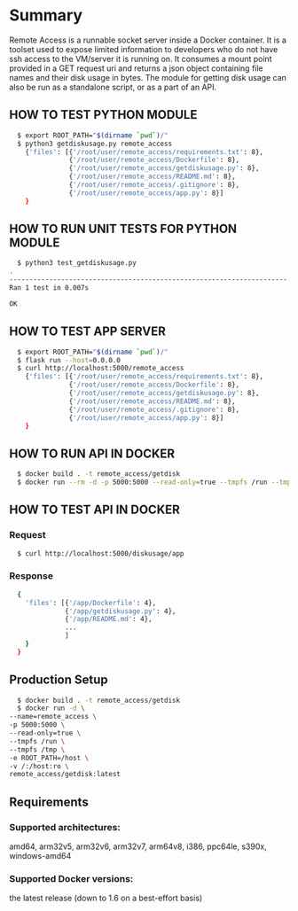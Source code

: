 # Summary
Remote Access is a runnable socket server inside a Docker container. It is a toolset used to expose limited information to developers who do not have ssh access to the VM/server it is running on. It consumes a mount point provided in a GET request uri and returns a json object containing file names and their disk usage in bytes. The module for getting disk usage can also be run as a standalone script, or as a part of an API. 

## HOW TO TEST PYTHON MODULE
```sh
  $ export ROOT_PATH="$(dirname `pwd`)/"
  $ python3 getdiskusage.py remote_access
    {'files': [{'/root/user/remote_access/requirements.txt': 8},
               {'/root/user/remote_access/Dockerfile': 8},
               {'/root/user/remote_access/getdiskusage.py': 8},
               {'/root/user/remote_access/README.md': 8},
               {'/root/user/remote_access/.gitignore': 8},
               {'/root/user/remote_access/app.py': 8}]
    }
```

## HOW TO RUN UNIT TESTS FOR PYTHON MODULE
```sh
  $ python3 test_getdiskusage.py 
.
----------------------------------------------------------------------
Ran 1 test in 0.007s

OK
```

## HOW TO TEST APP SERVER
```sh
  $ export ROOT_PATH="$(dirname `pwd`)/"
  $ flask run --host=0.0.0.0 
  $ curl http://localhost:5000/remote_access
    {'files': [{'/root/user/remote_access/requirements.txt': 8},
               {'/root/user/remote_access/Dockerfile': 8},
               {'/root/user/remote_access/getdiskusage.py': 8},
               {'/root/user/remote_access/README.md': 8},
               {'/root/user/remote_access/.gitignore': 8},
               {'/root/user/remote_access/app.py': 8}]
    }
```

## HOW TO RUN API IN DOCKER
```sh
  $ docker build . -t remote_access/getdisk 
  $ docker run --rm -d -p 5000:5000 --read-only=true --tmpfs /run --tmpfs /tmp -v "$(pwd)":/app:ro remote_access/getdisk:latest
```

## HOW TO TEST API IN DOCKER

### Request
```sh
  $ curl http://localhost:5000/diskusage/app
```
### Response
```sh
  {
    'files': [{'/app/Dockerfile': 4},
              {'/app/getdiskusage.py': 4},
              {'/app/README.md': 4},
              ...
              ]
    }
  }
```

## Production Setup
```sh
  $ docker build . -t remote_access/getdisk
  $ docker run -d \
--name=remote_access \
-p 5000:5000 \
--read-only=true \
--tmpfs /run \
--tmpfs /tmp \
-e ROOT_PATH=/host \
-v /:/host:ro \
remote_access/getdisk:latest
```

## Requirements
### Supported architectures:
amd64, arm32v5, arm32v6, arm32v7, arm64v8, i386, ppc64le, s390x, windows-amd64

### Supported Docker versions:
the latest release (down to 1.6 on a best-effort basis)
